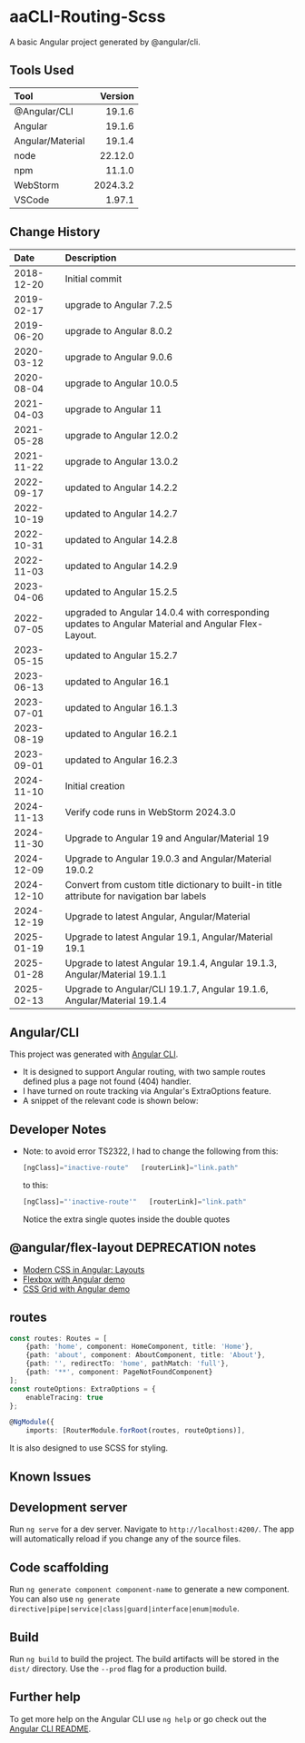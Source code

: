 # aaCLI-Routing-Scss
A basic Angular project generated by @angular/cli.

## Tools Used

| Tool             |  Version |
|:-----------------|---------:|
| @Angular/CLI     |   19.1.6 |
| Angular          |   19.1.6 |
| Angular/Material |   19.1.4 |
| node             |  22.12.0 |
| npm              |   11.1.0 |
| WebStorm         | 2024.3.2 |
| VSCode           |   1.97.1 |


## Change History

| Date           | Description                                                                                        |
|:---------------|:---------------------------------------------------------------------------------------------------|
| 2018-12-20     | Initial commit                                                                                     |
| 2019-02-17     | upgrade to Angular 7.2.5                                                                           |
| 2019-06-20     | upgrade to Angular 8.0.2                                                                           |
| 2020-03-12     | upgrade to Angular 9.0.6                                                                           |
| 2020-08-04     | upgrade to Angular 10.0.5                                                                          |
| 2021-04-03     | upgrade to Angular 11                                                                              |
| 2021-05-28     | upgrade to Angular 12.0.2                                                                          |
| 2021-11-22     | upgrade to Angular 13.0.2                                                                          |
| 2022-09-17     | updated to Angular 14.2.2                                                                          |
| 2022-10-19     | updated to Angular 14.2.7                                                                          |
| 2022-10-31     | updated to Angular 14.2.8                                                                          |
| 2022-11-03     | updated to Angular 14.2.9                                                                          |
| 2023-04-06     | updated to Angular 15.2.5                                                                          |
| 2022-07-05     | upgraded to Angular 14.0.4 with corresponding updates to Angular Material and Angular Flex-Layout. |
| 2023-05-15     | updated to Angular 15.2.7                                                                          |
| 2023-06-13     | updated to Angular 16.1                                                                            |
| 2023-07-01     | updated to Angular 16.1.3                                                                          |
| 2023-08-19     | updated to Angular 16.2.1                                                                          |
| 2023-09-01     | updated to Angular 16.2.3                                                                          |
| 2024-11-10     | Initial creation                                                                                   |
| 2024-11-13     | Verify code runs in WebStorm 2024.3.0                                                              |
| 2024-11-30     | Upgrade to Angular 19 and Angular/Material 19                                                      |
| 2024-12-09     | Upgrade to Angular 19.0.3  and Angular/Material 19.0.2                                             |
| 2024-12-10     | Convert from custom title dictionary to built-in title attribute for navigation bar labels         |
| 2024-12-19     | Upgrade to latest Angular, Angular/Material                                                        |
| 2025-01-19     | Upgrade to latest Angular 19.1, Angular/Material 19.1                                              |
| 2025-01-28     | Upgrade to latest Angular 19.1.4, Angular 19.1.3, Angular/Material 19.1.1                          |
| 2025-02-13     | Upgrade to Angular/CLI 19.1.7, Angular 19.1.6, Angular/Material 19.1.4                             |


## Angular/CLI
This project was generated with [Angular CLI](https://github.com/angular/angular-cli).

* It is designed to support Angular routing, with two sample routes defined plus a page not found (404) handler.
* I have turned on route tracking via Angular's ExtraOptions feature.
* A snippet of the relevant code is shown below:
## Developer Notes
* Note: to avoid error TS2322, I had to change the following from this:
    ```typescript
    [ngClass]="inactive-route"   [routerLink]="link.path"
    ```
    to this:
    ```typescript
    [ngClass]="'inactive-route'"   [routerLink]="link.path"
    ```
    Notice the extra single quotes inside the double quotes

    
## @angular/flex-layout DEPRECATION notes
* [Modern CSS in Angular: Layouts](https://blog.angular.io/modern-css-in-angular-layouts-4a259dca9127)
* [Flexbox with Angular demo](https://stackblitz.com/edit/angular-cssflex?file=src/main.ts)
* [CSS Grid with Angular demo](https://stackblitz.com/edit/angular-modern-cssgrid?file=src%2Fmain.ts)
## routes

```typescript
const routes: Routes = [
    {path: 'home', component: HomeComponent, title: 'Home'},
    {path: 'about', component: AboutComponent, title: 'About'},
    {path: '', redirectTo: 'home', pathMatch: 'full'},
    {path: '**', component: PageNotFoundComponent}
];
const routeOptions: ExtraOptions = {
    enableTracing: true
};

@NgModule({
    imports: [RouterModule.forRoot(routes, routeOptions)],
```

It is also designed to use SCSS for styling.


## Known Issues

## Development server

Run `ng serve` for a dev server. Navigate to `http://localhost:4200/`. The app will automatically reload if you change any of the source files.

## Code scaffolding

Run `ng generate component component-name` to generate a new component. You can also use `ng generate directive|pipe|service|class|guard|interface|enum|module`.

## Build

Run `ng build` to build the project. The build artifacts will be stored in the `dist/` directory. Use the `--prod` flag for a production build.

## Further help

To get more help on the Angular CLI use `ng help` or go check out the [Angular CLI README](https://github.com/angular/angular-cli/blob/master/README.md).

